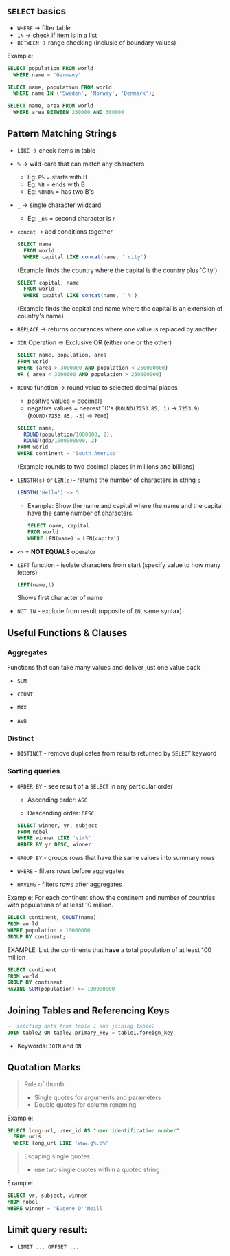 ## `SELECT` basics

* `WHERE`   -> filter table
* `IN`      -> check if item is in a list
* `BETWEEN` -> range checking (inclusie of boundary values)

Example:
```sql
SELECT population FROM world
  WHERE name = 'Germany'

SELECT name, population FROM world
  WHERE name IN ('Sweden', 'Norway', 'Denmark');

SELECT name, area FROM world
  WHERE area BETWEEN 250000 AND 300000
```
## Pattern Matching Strings

* `LIKE` -> check items in table

* `%`    -> wild-card that can match any characters
  * Eg: `B%`    = starts with B
  * Eg: `%B`    = ends with B
  * Eg: `%B%B%` = has two B's

* `_`   -> single character wildcard
  * Eg: `_n%`   = second character is `n`

* `concat` -> add conditions together
  ```sql
  SELECT name
    FROM world
    WHERE capital LIKE concat(name, ' city')
  ```
  (Example finds the country where the capital is the country plus 'City')

  ```sql
  SELECT capital, name
    FROM world
    WHERE capital LIKE concat(name, '_%')
  ```
  (Example finds the capital and name where the capital is an extension of country's name)

* `REPLACE` -> returns occurances where one value is replaced by another

* `XOR` Operation -> Exclusive OR (either one or the other)
  ```sql
  SELECT name, population, area
  FROM world
  WHERE (area > 3000000 AND population < 250000000) 
  OR ( area < 3000000 AND population > 250000000)
  ```
* `ROUND` function -> round value to selected decimal places
  * positive values = decimals
  * negative values = nearest 10's
    (`ROUND(7253.85, 1)`  -> `7253.9`)
    (`ROUND(7253.85, -3)` -> `7000`)
    
  ```sql
  SELECT name, 
    ROUND(population/1000000, 2), 
    ROUND(gdp/1000000000, 2)
  FROM world
  WHERE continent = 'South America'
  ```
  (Example rounds to two decimal places in millions and billions)

* `LENGTH(s)` or `LEN(s)`- returns the number of characters in string `s`
  ```sql
  LENGTH('Hello') -> 5
  ```

  * Example: Show the name and capital where the name and the capital have the same number of characters.
    ```sql
    SELECT name, capital
    FROM world
    WHERE LEN(name) = LEN(capital)
    ```

* `<>` = **NOT EQUALS** operator

* `LEFT` function - isolate characters from start (specify value to how many letters)
  ```sql
  LEFT(name,1)
  ```
  Shows first character of name

* `NOT IN` - exclude from result (opposite of `IN`, same syntax)

## Useful Functions & Clauses

### Aggregates
Functions that can take many values and deliver just one value back
* `SUM`

* `COUNT`

* `MAX`

* `AVG`

### Distinct
* `DISTINCT` - remove duplicates from results returned by `SELECT` keyword

### Sorting queries
* `ORDER BY` - see result of a `SELECT` in any particular order

  * Ascending order: `ASC`

  * Descending order: `DESC`
  ```sql
  SELECT winner, yr, subject
  FROM nobel
  WHERE winner LIKE 'sir%'
  ORDER BY yr DESC, winner
  ```

* `GROUP BY` - groups rows that have the same values into summary rows

* `WHERE`  - filters rows before aggregates

* `HAVING` - filters rows after aggregates

Example: For each continent show the continent and number of countries with populations of at least 10 million.
```sql
SELECT continent, COUNT(name)
FROM world
WHERE population > 10000000
GROUP BY continent;
```

EXAMPLE: List the continents that **have** a total population of at least 100 million
```sql
SELECT continent
FROM world
GROUP BY continent
HAVING SUM(population) >= 100000000
```

## Joining Tables and Referencing Keys
```sql
-- selcting data from table 1 and joining table2
JOIN table2 ON table2.primary_key = table1.foreign_key
```
* Keywords: `JOIN` and `ON`

## Quotation Marks

> Rule of thumb:
> * Single quotes for arguments and parameters
> * Double quotes for column renaming

Example:
```sql
SELECT long-url, user_id AS "user identification number"
  FROM urls
  WHERE long_url LIKE 'www.g%.c%'
```

> Escaping single quotes:
> * use two single quotes within a quoted string

Example:
```sql
SELECT yr, subject, winner
FROM nobel
WHERE winner = 'Eugene O''Neill'
```

## Limit query result:
* `LIMIT ... OFFSET ...`